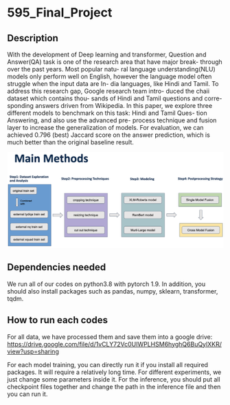 # 595_Final_Project

## Description

With the development of Deep learning and transformer, Question and Answer(QA) task is one of the research area that have major break- through over the past years. Most popular natu- ral language understanding(NLU) models only perform well on English, however the language model often struggle when the input data are In- dia languages, like Hindi and Tamil. To address this research gap, Google research team intro- duced the chaii dataset which contains thou- sands of Hindi and Tamil questions and corre- sponding answers driven from Wikipedia. In this paper, we explore three different models to benchmark on this task: Hindi and Tamil Ques- tion Answering, and also use the advanced pre- process technique and fusion layer to increase the generalization of models. For evaluation, we can achieved 0.796 (best) Jaccard score on the answer prediction, which is much better than the original baseline result.

![alt text](f6.png)

## Dependencies needed
We run all of our codes on python3.8 with pytorch 1.9. In addition, you should also install packages such as pandas, numpy, sklearn, transformer, tqdm.

## How to run each codes
For all data, we have processed them and save them into a google drive: https://drive.google.com/file/d/1vCLY72Vc0UIWPLHSM6hyghQ6BuQylXKR/view?usp=sharing

For each model training, you can directly run it if you install all required packages. It will require a relatively long time. For different experiments, we just change some parameters inside it. For the inference, you should put all checkpoint files together and change the path in the inference file and then you can run it.

